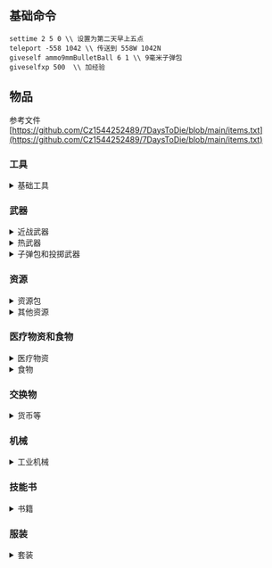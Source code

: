 ## 基础命令

```
settime 2 5 0 \\ 设置为第二天早上五点
teleport -558 1042 \\ 传送到 558W 1042N
giveself ammo9mmBulletBall 6 1 \\ 9毫米子弹包 
giveselfxp 500  \\ 加经验
```

## 物品 
参考文件 [https://github.com/Cz1544252489/7DaysToDie/blob/main/items.txt](https://github.com/Cz1544252489/7DaysToDie/blob/main/items.txt)

### 工具

<details>
<summary>基础工具</summary>

|         item name             |     物品     |
| ----------------------------  | ------------ |
| meleeToolRepairT0StoneAxe     |   石斧头      |
| meleeToolRepairT0TazasStoneAxe|   塔萨的石斧  |
| meleeToolRepairT1ClawHammer   |   羊角锤     |
| meleeToolRepairT3Nailgun      |   钉枪       |
| meleeToolAxeT2SteelAxe        |   钢斧        |
| meleeToolPickT2SteelPickaxe    | 钢质鹤嘴锄    |
| meleeToolShovelT2SteelShovel   |  钢铲        |
| meleeToolAxeT3Chainsaw        |   电锯        |
| meleeToolPickT3Auger          |    螺旋钻      |
| meleeToolSalvageT3ImpactDriver |    冲击起子  | 
| meleeToolTorch                |   火把        |

</details>



### 武器

<details>
<summary>近战武器</summary>

|         item name             |     物品      |
| ----------------------------  | ------------ |
| meleeWpnBladeT1HuntingKnife    |   猎刀      |
| meleeWpnBladeT1CandyKnife      |   糖果刀    |
| meleeWpnBladeT3Machete        |    砍刀      |
| meleeWpnClubT3SteelClub        |    钢棍      |
| meleeWpnBatonT2StunBaton       |  电击棒      |
| meleeWpnSpearT1IronSpear        |  铁矛      |
| meleeWpnSpearT3SteelSpear      |   钢矛       |
| meleeWpnSledgeT3SteelSledgehammer | 钢质大锤   |
| meleeWpnKnucklesT3SteelKnuckles  | 钢指虎     |
  
</details>

<details>
<summary> 热武器 </summary>

|         item name             |     物品      |
| ----------------------------  | ------------ |
| gunHandgunT1Pistol            |  手枪        |
| gunHandgunT2Magnum44          |   马格南      |
| gunRifleT3SniperRifle          |  狙击步枪    |
| gunMGT2TacticalAR              |  战术突击步枪 |
| gunMGT1AK47                    |  AK47        |
| gunMGT3M60                     |  M60          |

</details>

<details>
<summary>子弹包和投掷武器</summary>

|         item name             |     物品      |
| ----------------------------  | ------------ |
| ammoBundle9mmBulletBall        |  9毫米子弹包  |
| ammoBundle762mmBulletBall      |  7.62毫米子弹 |
| ammoBundleShotgunShell        |   霰弹枪子弹包  |
| thrownAmmoPipeBomb            |   管状手雷      |
| thrownGrenadeContact          |    手雷        |
| thrownDynamite                |   柱状炸药      |

</details>

### 资源

<details>
  <summary>资源包</summary>

|         item name             |     物品      |
| ----------------------------  | ------------ |
| resourceRockSmallBundle       |  石头包      |
| resourceWoodBundle            |  木头包      |
| resourceScrapIronBundle        |  铁包        |
| resourcePotassiumNitratePowderBundle | 硝酸盐包 |
| resourceLeadBundle            |   铅包          |
| resourceCoalBundle            |   煤炭包        |
| resourceOilShaleBundle        |   页油包        |
| ammoGasCanBundle              |   汽油罐堆      |
| resourceGunPowderBundle        |   一堆火药      |
| resourceAcid                    |  一瓶酸液     |
  
</details>

<details>
  <summary>其他资源</summary>

|         item name             |     物品      |
| ----------------------------  | ------------ |
| resourceForgedIron              |   锻铁        |
| esourceMetalPipe              |    铁管          |
| resourceForgedSteel            |    锻钢        |
| resourceScrapPolymers          |    废聚合物    |
| resourceSewingKit              |    针线包      |
| resourceOilShale              |     页油岩      |
| resourceBone                  |      骨头        |
| resourceLeather                |      皮革        |
| resourceAnimalFat              |      动物脂肪     |
| resourceTestosteroneExtract     |     睾丸提取素   |
| resourceScrapBrass              |     黄铜        |
| resourceClayLump                |      粘土        |
| resourceCobblestones            |      鹅卵石      |
| resourceCement                  |       水泥       |
| resourceConcreteMix            |     混凝土混合料    |
| resourceCloth                  |      碎布          |
| resourcePaper                  |      纸            |
| resourceElectricParts          |      电子零件        |
| resourceHeadlight              |      前照灯         |
| resourceMechanicalParts        |      机械零件        |
| resourceSpring                  |      弹簧          |
| resourceGlue                  |       胶水          |
| resourceDuctTape              |        胶带        |
| resourceFeather                |        羽毛        |
| resourceNail                    |       钉子        |
| resourceBuckshot                |        鹿弹        |
| resourceFishingWeight          |        铅锤          |

</details>

### 医疗物资和食物

<details>
  <summary>医疗物资</summary>

|         item name             |     物品      |
| ----------------------------  | ------------ |
| medicalFirstAidKit            |  急救包      |
| drugAntibiotics                |  抗生素      |
| drugVitamins                  |  维生素        |

</details>

<details>
  <summary>食物</summary>

|         item name             |     物品      |
| ----------------------------  | ------------ |
| foodFishTacos                  |  鱼肉塔克      |
| foodHoboStew                   |  蔬菜炖肉      |

</details>

### 交换物

<details>
  <summary>货币等</summary>

|         item name             |     物品      |
| ----------------------------  | ------------ |
| resourceSilverNugget          |     银块      |
| resourceGoldNugget            |      金块      |
| resourceRawDiamond            |    钻石原石     |
| casinoCoin                    |   货币          |
| oldCash                        |    旧货币      |

</details>

### 机械

<details>
  <summary>工业机械</summary>

|         item name             |     物品      |
| ----------------------------  | ------------ |
| smallEngine                    |    发动机    |
| carBattery                    |    汽车电池    |
| solarCell                      |   太阳能电池  |

</details>

### 技能书

<details>
  <summary>书籍</summary>

|         item name             |     物品      |
| ----------------------------  | ------------ |
| workstationSkillMagazine      |  锻造指南    |
| vehiclesSkillMagazine        |  交通工具书    |

</details>

### 服装

<details>
  <summary>套装</summary>

|         item name             |     物品      |
| ----------------------------  | ------------ |
|  tier02Enforcer01              |   警察套装    |

</details>










  
